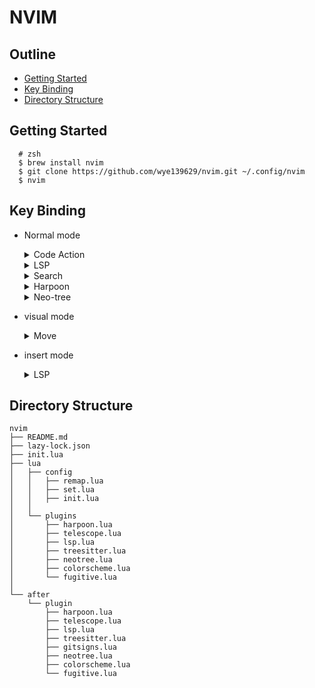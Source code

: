 # NVIM 

## Outline

- [Getting Started](#getting-started)
- [Key Binding](#key-binding)
- [Directory Structure](#directory-structure)

## Getting Started

```
  # zsh
  $ brew install nvim
  $ git clone https://github.com/wye139629/nvim.git ~/.config/nvim
  $ nvim
```


## Key Binding

- Normal mode

  <details>
  <summary>Code Action</summary>

  Key | Action
  --- | ---
  `<leader>rr` | trigger code action
  `<leader>rn` | trigger rename
  `FF` | format code 
  `<leader>gb` | toggle current line git blame

  </details>

  <details>
  <summary>LSP</summary>

  Key | Action
  --- | ---
  `gd`| go to definition
  `gr`| go find references
  `]d`| go to next error or warning
  `[d`| go to previous error or warning
  `K` | hover signature
  `<leader>ld`| hover error or waring

  </details>

  <details>
  <summary>Search</summary>

  Key | Action
  --- | ---
  `ctrl + ff`| search git files
  `ctrl + FF`| search all files
  `ctrl + fw`| live grep search word
  `<leader>sw`| search project word

  </details>


  <details>
  <summary>Harpoon</summary>

  Key | Action
  --- | ---
  `ctrl + e`| open harpoon menu
  `<leader>a`| add buffer into harpoon menu
  `ctrl + h`| move to list 1
  `ctrl + t`| move to list 2
  `ctrl + n`| move to list 3
  `ctrl + s`| move to list 4

  </details>

  <details>
  <summary>Neo-tree</summary>

  Key | Action
  --- | ---
  `<leader>e`| toggle neotree
  `A`| add directory
  `a`| add file or directory
  `r`| rename file
  `c`| copy file
  `x`| cut file to clipboard
  `m`| move file
  `p`| paste from clipboard
  `>`| go next source (filesystem | buffers | git status)
  `gA`| git add all files
  `ga`| git add file
  `gu`| git unstaged file
  `gc`| git commit
  `gp`| git push
  `?`| show shortcuts

  </details>


- visual mode

  <details>
  <summary>Move</summary>

  Key | Action
  --- | ---
  `J`| Move line down
  `K`| Move line up

  </details>

- insert mode

  <details>
  <summary>LSP</summary>

  Key | Action
  --- | ---
  `ctrl + h`| signatrue help

  </details>

## Directory Structure

```
nvim
├── README.md
├── lazy-lock.json
├── init.lua
├── lua
│   ├── config
│   │   ├── remap.lua
│   │   ├── set.lua
│   │   ├── init.lua
│   │   
│   └── plugins
│       ├── harpoon.lua
│       ├── telescope.lua
│       ├── lsp.lua
│       ├── treesitter.lua
│       ├── neotree.lua
│       ├── colorscheme.lua
│       └── fugitive.lua
│
└── after
    └── plugin
        ├── harpoon.lua
        ├── telescope.lua
        ├── lsp.lua
        ├── treesitter.lua
        ├── gitsigns.lua
        ├── neotree.lua
        ├── colorscheme.lua
        └── fugitive.lua
```
